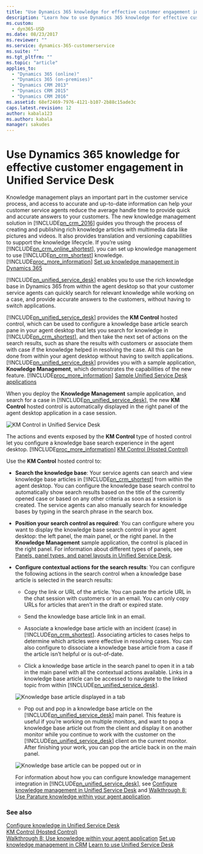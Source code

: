 ```yaml
---
title: "Use Dynamics 365 knowledge for effective customer engagement in Unified Service Desk for Dynamics 365 Customer Engagement| MicrosoftDocs"
description: "Learn how to use Dynamics 365 knowledge for effective customer engagement in Unified Service Desk."
ms.custom:
  - dyn365-USD
ms.date: 08/23/2017
ms.reviewer: ""
ms.service: dynamics-365-customerservice
ms.suite: ""
ms.tgt_pltfrm: ""
ms.topic: "article"
applies_to: 
  - "Dynamics 365 (online)"
  - "Dynamics 365 (on-premises)"
  - "Dynamics CRM 2013"
  - "Dynamics CRM 2015"
  - "Dynamics CRM 2016"
ms.assetid: 68ef2469-7976-4121-b107-2b88c15ade3c
caps.latest.revision: 12
author: kabala123
ms.author: kabala
manager: sakudes
---
```

# Use Dynamics 365 knowledge for effective customer engagement in Unified Service Desk
Knowledge management plays an important part in the customer service process, and access to accurate and up-to-date information can help your customer service agents reduce the average handle time to provide quick and accurate answers to your customers. The new knowledge management solution in [!INCLUDE[pn_crm_2016](../includes/pn-crm-2016.md)] guides you through the process of creating and publishing rich knowledge articles with multimedia data like pictures and videos. It also provides translation and versioning capabilities to support the knowledge lifecycle. If you’re using [!INCLUDE[pn_crm_online_shortest](../includes/pn-crm-online-shortest.md)], you can set up knowledge management to use [!INCLUDE[pn_crm_shortest](../includes/pn-crm-shortest.md)] knowledge. [!INCLUDE[proc_more_information](../includes/proc-more-information.md)] [Set up knowledge management in Dynamics 365](http://go.microsoft.com/fwlink/p/?LinkId=691083)  
  
 [!INCLUDE[pn_unified_service_desk](../includes/pn-unified-service-desk.md)] enables you to use the rich knowledge base in Dynamics 365 from within the agent desktop so that your customer service agents can quickly search for relevant knowledge while working on a case, and provide accurate answers to the customers, without having to switch applications.  
  
 [!INCLUDE[pn_unified_service_desk](../includes/pn-unified-service-desk.md)] provides the **KM Control** hosted control, which can be used to configure a knowledge base article search pane in your agent desktop that lets you search for knowledge in [!INCLUDE[pn_crm_shortest](../includes/pn-crm-shortest.md)], and then take the next set of actions on the search results, such as share the results with customers or associate them with case if the knowledge helped in resolving the case. All this can be done from within your agent desktop without having to switch applications. [!INCLUDE[pn_unified_service_desk](../includes/pn-unified-service-desk.md)] provides you with a sample application, **Knowledge Management**, which demonstrates the capabilities of the new feature. [!INCLUDE[proc_more_information](../includes/proc-more-information.md)] [Sample Unified Service Desk applications](admin/sample-unified-service-desk-applications.md)  
  
 When you deploy the **Knowledge Management** sample application, and search for a case in [!INCLUDE[pn_unified_service_desk](../includes/pn-unified-service-desk.md)], the new **KM Control** hosted control is automatically displayed in the right panel of the agent desktop application in a case session.  
  
 ![KM Control in Unified Service Desk](../unified-service-desk/media/usd-kb-search-panel.png "KM Control in Unified Service Desk")  
  
 The actions and events exposed by the **KM Control** type of hosted control let you configure a knowledge base search experience in the agent desktop. [!INCLUDE[proc_more_information](../includes/proc-more-information.md)] [KM Control (Hosted Control)](../unified-service-desk/km-control-hosted-control.md)  
  
 Use the **KM Control** hosted control to:  
  
- **Search the knowledge base**: Your service agents can search and view knowledge base articles in [!INCLUDE[pn_crm_shortest](../includes/pn-crm-shortest.md)] from within the agent desktop. You can configure the knowledge base search control to automatically show search results based on the title of the currently opened case or based on any other criteria as soon as a session is created. The service agents can also manually search for knowledge bases by typing in the search phrase in the search box.  
  
- **Position your search control as required**: You can configure where you want to display the knowledge base search control in your agent desktop: the left panel, the main panel, or the right panel. In the **Knowledge Management** sample application, the control is placed in the right panel. For information about different types of panels, see [Panels, panel types, and panel layouts in Unified Service Desk](../unified-service-desk/panels-panel-types-panel-layouts.md).  
  
- **Configure contextual actions for the search results**: You can configure the following actions in the search control when a knowledge base article is selected in the search results:  
  
  - Copy the link or URL of the article. You can paste the article URL in the chat session with customers or in an email. You can only copy URLs for articles that aren’t in the draft or expired state.  
  
  - Send the knowledge base article link in an email.  
  
  - Associate a knowledge base article with an incident (case) in [!INCLUDE[pn_crm_shortest](../includes/pn-crm-shortest.md)]. Associating articles to cases helps to determine which articles were effective in resolving cases. You can also configure to dissociate a knowledge base article from a case if the article isn’t helpful or is out-of-date.  
  
  - Click a knowledge base article in the search panel to open it in a tab in the main panel with all the contextual actions available. Links in a knowledge base article can be accessed to navigate to the linked topic from within [!INCLUDE[pn_unified_service_desk](../includes/pn-unified-service-desk.md)].  
  
  ![Knowledge base article displayed in a tab](../unified-service-desk/media/usd-kb-main-panel.png "Knowledge base article displayed in a tab")  
  
  - Pop out and pop in a knowledge base article on the [!INCLUDE[pn_unified_service_desk](../includes/pn-unified-service-desk.md)] main panel. This feature is useful if you’re working on multiple monitors, and want to pop a knowledge base article out from the client and display it on another monitor while you continue to work with the customer on the [!INCLUDE[pn_unified_service_desk](../includes/pn-unified-service-desk.md)] client on the current monitor. After finishing your work, you can pop the article back in on the main panel.  
  
  ![Knowledge base article can be popped out or in](../unified-service-desk/media/usd-kb-article-popped-out.png "Knowledge base article can be popped out or in")  
  
  For information about how you can configure knowledge management integration in [!INCLUDE[pn_unified_service_desk](../includes/pn-unified-service-desk.md)], see [Configure knowledge management in Unified Service Desk](../unified-service-desk/configure-unified-service-desk-use-dynamics-365-knowledge.md) and [Walkthrough 8: Use Parature knowledge within your agent application](../unified-service-desk/walkthrough-8-use-parature-knowledge-base-within-your-agent-application.md).  
  
### See also  
 [Configure knowledge in Unified Service Desk](../unified-service-desk/configure-unified-service-desk-use-dynamics-365-knowledge.md)   
 [KM Control (Hosted Control)](../unified-service-desk/km-control-hosted-control.md)   
 [Walkthrough 8: Use knowledge within your agent application](../unified-service-desk/walkthrough-8-use-parature-knowledge-base-within-your-agent-application.md)
 [Set up knowledge management in CRM](http://go.microsoft.com/fwlink/p/?LinkId=691083) 
 [Learn to use Unified Service Desk](../unified-service-desk/learn-to-use-unified-service-desk.md)
